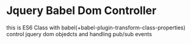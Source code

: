 # Jquery Babel Dom Controller

this is ES6 Class with babel(+babel-plugin-transform-class-properties)
control jquery dom objedcts and handling pub/sub events

